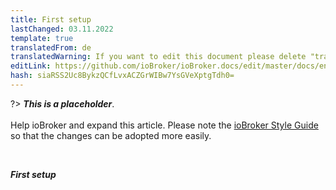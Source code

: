 ```yaml
---
title: First setup
lastChanged: 03.11.2022
template: true
translatedFrom: de
translatedWarning: If you want to edit this document please delete "translatedFrom" field, elsewise this document will be translated automatically again
editLink: https://github.com/ioBroker/ioBroker.docs/edit/master/docs/en/tutorial/setup.md
hash: siaRSS2Uc8BykzQCfLvxACZGrWIBw7YsGVeXptgTdh0=
---
```

?> ***This is a placeholder***.<br><br> Help ioBroker and expand this article. Please note the [ioBroker Style Guide](community/styleguidedoc) so that the changes can be adopted more easily.

<br>

***First setup***